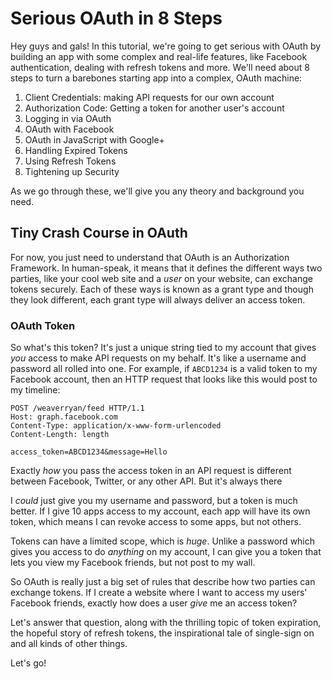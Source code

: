 # Serious OAuth in 8 Steps

Hey guys and gals! In this tutorial, we're going to get serious with OAuth by building
an app with some complex and real-life features, like Facebook authentication,
dealing with refresh tokens and more. We'll need about 8 steps to turn
a barebones starting app into a complex, OAuth machine:

1) Client Credentials: making API requests for our own account
2) Authorization Code: Getting a token for another user's account
3) Logging in via OAuth
4) OAuth with Facebook
5) OAuth in JavaScript with Google+
6) Handling Expired Tokens
7) Using Refresh Tokens
8) Tightening up Security

As we go through these, we'll give you any theory and background you need.

## Tiny Crash Course in OAuth

For now, you just need to understand that OAuth is an Authorization Framework.
In human-speak, it means that it defines the different ways two parties,
like your cool web site and a *user* on your website, can exchange tokens
securely. Each of these ways is known as a grant type and though they look
different, each grant type will always deliver an access token. 

### OAuth Token

So what's this token? It's just a unique string tied to my account that gives
*you* access to make API requests on my behalf. It's like a username and
password all rolled into one. For example, if `ABCD1234` is a valid token
to my Facebook account, then an HTTP request that looks like this would post
to my timeline:

```text
POST /weaverryan/feed HTTP/1.1
Host: graph.facebook.com
Content-Type: application/x-www-form-urlencoded
Content-Length: length

access_token=ABCD1234&message=Hello
```

Exactly *how* you pass the access token in an API request is different between
Facebook, Twitter, or any other API. But it's always there 

I *could* just give you my username and password, but a token is much better.
If I give 10 apps access to my account, each app will have its own token,
which means I can revoke access to some apps, but not others.

Tokens can have a limited scope, which is *huge*. Unlike a password which
gives you access to do *anything* on my account, I can give you a token that
lets you view my Facebook friends, but not post to my wall.

So OAuth is really just a big set of rules that describe how two parties can 
exchange tokens. If I create a website where I want to access my users' Facebook 
friends, exactly how does a user *give* me an access token?

Let's answer that question, along with the thrilling topic of token expiration,
the hopeful story of refresh tokens, the inspirational tale of single-sign on
and all kinds of other things.

Let's go!
